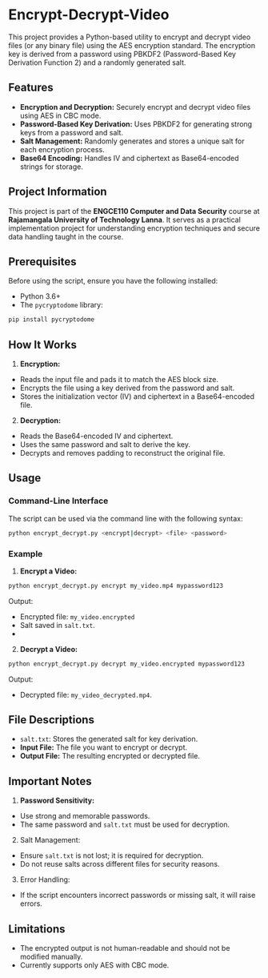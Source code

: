 # Encrypt-Decrypt-Video

This project provides a Python-based utility to encrypt and decrypt video files (or any binary file) using the AES encryption standard. The encryption key is derived from a password using PBKDF2 (Password-Based Key Derivation Function 2) and a randomly generated salt.

## Features

- **Encryption and Decryption:** Securely encrypt and decrypt video files using AES in CBC mode.
- **Password-Based Key Derivation:** Uses PBKDF2 for generating strong keys from a password and salt.
- **Salt Management:** Randomly generates and stores a unique salt for each encryption process.
- **Base64 Encoding:** Handles IV and ciphertext as Base64-encoded strings for storage.

## Project Information

This project is part of the **ENGCE110 Computer and Data Security** course at **Rajamangala University of Technology Lanna**. It serves as a practical implementation project for understanding encryption techniques and secure data handling taught in the course.

## Prerequisites

Before using the script, ensure you have the following installed:

- Python 3.6+
- The `pycryptodome` library:

```bash
pip install pycryptodome
```

## How It Works

1. **Encryption:**

- Reads the input file and pads it to match the AES block size.
- Encrypts the file using a key derived from the password and salt.
- Stores the initialization vector (IV) and ciphertext in a Base64-encoded file.

2. **Decryption:**

- Reads the Base64-encoded IV and ciphertext.
- Uses the same password and salt to derive the key.
- Decrypts and removes padding to reconstruct the original file.

## Usage

### Command-Line Interface

The script can be used via the command line with the following syntax:

```bash
python encrypt_decrypt.py <encrypt|decrypt> <file> <password>
```

### Example

1. **Encrypt a Video:**

```bash
python encrypt_decrypt.py encrypt my_video.mp4 mypassword123
```

Output:

- Encrypted file: `my_video.encrypted`
- Salt saved in `salt.txt`.
-

2. **Decrypt a Video:**

```bash
python encrypt_decrypt.py decrypt my_video.encrypted mypassword123
```

Output:

- Decrypted file: `my_video_decrypted.mp4`.

## File Descriptions

- `salt.txt`: Stores the generated salt for key derivation.
- **Input File:** The file you want to encrypt or decrypt.
- **Output File:** The resulting encrypted or decrypted file.

## Important Notes

1. **Password Sensitivity:**

- Use strong and memorable passwords.
- The same password and `salt.txt` must be used for decryption.

2. Salt Management:

- Ensure `salt.txt` is not lost; it is required for decryption.
- Do not reuse salts across different files for security reasons.

3. Error Handling:

- If the script encounters incorrect passwords or missing salt, it will raise errors.

## Limitations

- The encrypted output is not human-readable and should not be modified manually.
- Currently supports only AES with CBC mode.
